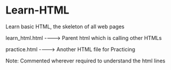 # Learn-HTML
Learn basic HTML, the skeleton of all web pages


learn_html.html  ---->   Parent html which is calling other HTMLs                                                                                                      

practice.html    ---->   Another HTML file for Practicing 



Note: Commented wherever required to understand the html lines
